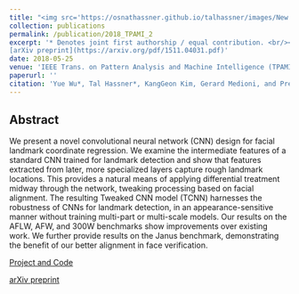 ```yaml
---
title: "<img src='https://osnathassner.github.io/talhassner/images/New - icon.jpg' width='80'> Facial Landmark Detection with Tweaked Convolutional Neural Networks"
collection: publications
permalink: /publication/2018_TPAMI_2
excerpt: '* Denotes joint first authorship / equal contribution. <br/><br/>
[arXiv preprint](https://arxiv.org/pdf/1511.04031.pdf)'
date: 2018-05-25
venue: 'IEEE Trans. on Pattern Analysis and Machine Intelligence (TPAMI)'
paperurl: ''
citation: 'Yue Wu*, Tal Hassner*, KangGeon Kim, Gerard Medioni, and Prem Natarajan. (2017). &quot;Facial Landmark Detection with Tweaked Convolutional Neural Networks.&quot; <i>IEEE Trans. on Pattern Analysis and Machine Intelligence (TPAMI)</i>.'
---
```


Abstract
------
We present a novel convolutional neural network (CNN) design for facial landmark coordinate regression. We examine the intermediate features of a standard CNN trained for landmark detection and show that features extracted from later, more specialized layers capture rough landmark locations. This provides a natural means of applying differential treatment midway through the network, tweaking processing based on facial alignment. The resulting Tweaked CNN model (TCNN) harnesses the robustness of CNNs for landmark detection, in an appearance-sensitive manner without training multi-part or multi-scale models. Our results on the AFLW, AFW, and 300W benchmarks show improvements over existing work. We further provide results on the Janus benchmark, demonstrating the benefit of our better alignment in face verification.


[Project and Code](https://www.openu.ac.il/home/hassner/projects/tcnn_landmarks/)

[arXiv preprint](https://arxiv.org/pdf/1511.04031.pdf)

